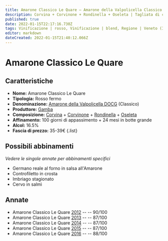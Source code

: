 ```yaml
---
title: Amarone Classico Le Quare – Amarone della Valpolicella Classico DOCG – Gamba – Veneto (IT) – 35-39€ – 3★-4★
description: Corvina + Corvinone + Rondinella + Oseleta | Tagliata di cavallo all'aceto balsamico – Controfiletto in crosta – Imbriago stagionato – Cervo in salmì 
published: true
date: 2022-01-15T22:17:16.730Z
tags: Vinificazione | rosso, Vinificazione | blend, Regione | Veneto (IT), Vinificazione | fermo, Vitigni | Corvina, Vitigni | Rondinella, Vitigni | Corvinone, Vitigni | Oseleta, Prezzi | 35-39€, Valutazioni | 4 stelle, Alimento | cavallo, Alimento | manzo, Alimento | Formaggi - Imbriago stagionato, Alimento | cervo, Aromatizzazione | in salmì, Aromatizzazione | all'aceto balsamico, Aromatizzazione | in crosta
editor: markdown
dateCreated: 2022-01-15T21:40:12.066Z
---
```


# Amarone Classico Le Quare

## Caratteristiche
- **Nome:** Amarone Classico Le Quare
- **Tipologia:** Rosso fermo
- **Denominazione:** [Amarone della Valpolicella DOCG](/denominazioni/Italia/Veneto/DOCG/Amarone-della-Valpolicella) (Classico)
- **Produttore:** [Gamba](/produttori/Italia/Veneto/Gamba) 
- **Composizione:** [Corvina](/vitigni/Italia/bacca-nera/corvina) + [Corvinone](/vitigni/Italia/bacca-nera/corvinone) + [Rondinella](/vitigni/Italia/bacca-nera/rondinella) + [Oseleta](/vitigni/Italia/bacca-nera/oseleta)
- **Affinamento:** 100 giorni di appassimento + 24 mesi in botte grande
- **Alcol:** 16.5%
- **Fascia di prezzo:** 35-39€
{.list}

## Possibili abbinamenti
*Vedere le singole annate per abbinamenti specifici*

- Germano reale al forno in salsa all'Amarone
- Controfiletto in crosta
- Imbriago stagionato
- Cervo in salmì

## Annate
- Amarone Classico Le Quare [2012](vini/Italia/Veneto/Gamba/Amarone-Classico-Le-Quare/2012) -- <span class="star-4"></span> -- 90/100
- Amarone Classico Le Quare [2013](vini/Italia/Veneto/Gamba/Amarone-Classico-Le-Quare/2013) -- <span class="star-3"></span> -- 87/100
- Amarone Classico Le Quare [2014](vini/Italia/Veneto/Gamba/Amarone-Classico-Le-Quare/2014) -- <span class="star-3"></span> -- 87/100 
- Amarone Classico Le Quare [2015](vini/Italia/Veneto/Gamba/Amarone-Classico-Le-Quare/2015) -- <span class="star-3"></span> -- 87/100
- Amarone Classico Le Quare [2016](vini/Italia/Veneto/Gamba/Amarone-Classico-Le-Quare/2016) -- <span class="star-3"></span> -- 88/100